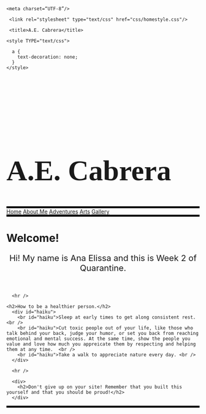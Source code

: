 <!DOCTYPE html>
<html lang="en" class="js">



<head>

    <meta charset=“UTF-8”/>
  
     <link rel="stylesheet" type="text/css" href="css/homestyle.css"/>

     <title>A.E. Cabrera</title>
    
    <style TYPE="text/css">
     
      a {
        text-decoration: none;
      }
    </style>

</head>

<div style="background-image: url('img/map.JPEG'); background-position: top; z-index: 2; background-position: fixed; padding-top: 100px;">

  <body>
    <h1 style="font-family:fantasy;font-size: 75px;">A.E. Cabrera</h1>
    <div id="titlebar" style="border-top: 5px solid black; border-bottom: 5px solid black;">
        <a id="homebutton" class="titlebar" href="home.html">Home</a>
        <a id="aboutmebutton" class="titlebar" href="aboutme.html">About Me</a>
        <a id="adventuresbutton" class="titlebar" href="adventures.html">Adventures</a>
        <a id="blogbutton" class="titlebar" href="arts.html">Arts</a>
        <a id="gallerybutton" class="titlebar" href="gallery.html">Gallery</a> 
      </div>  
  </body>
</div>

<div>
    <h1>Welcome!</h1>

   <p style="font-size:22px;font;text-align:center;">Hi! My name is Ana Elissa and this is Week 2 of Quarantine.</p>

  <br > 

      <hr />
      
    <h2>How to be a healthier person.</h2>
      <div id="haiku">
        <br id="haiku">Sleep at early times to get along consistent rest. <br />
        <br id="haiku">Cut toxic people out of your life, like those who talk behind your back, judge your humor, or set you back from reaching emotional and mental success. At the same time, show the people you value and love how much you appreicate them by respecting and helping them at any time.  <br />
        <br id="haiku">Take a walk to appreciate nature every day. <br />
      </div>
      
      <hr />

      <div>
        <h2>Don't give up on your site! Remember that you built this yourself and that you should be proud!</h2>
      </div>
</div>

<div style="background-image: url('img/map.JPEG'); background-position: top; z-index: 2; background-position: fixed; padding-top: 100px; padding-bottom: 60px; border-top: 5px solid black;"> 
</div>

</html>
